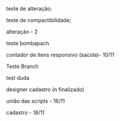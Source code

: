 teste de alteração;

teste de compactibilidade;

alteração - 2

teste bombapach

contador de itens responsivo (sacola)- 10/11

Teste Branch

test duda 

designer cadastro (n finalizado)

união das scripts - 16/11 

cadastro - 18/11